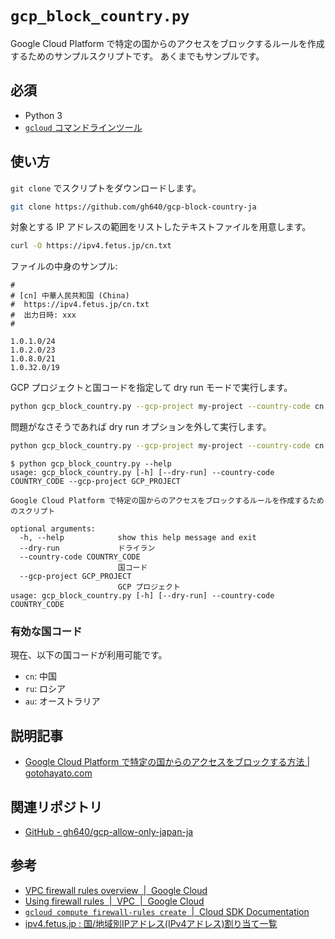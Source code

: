 # `gcp_block_country.py`

Google Cloud Platform で特定の国からのアクセスをブロックするルールを作成するためのサンプルスクリプトです。
あくまでもサンプルです。

## 必須

- Python 3
- [`gcloud` コマンドラインツール](https://cloud.google.com/sdk)

## 使い方

`git clone` でスクリプトをダウンロードします。

```bash
git clone https://github.com/gh640/gcp-block-country-ja
```

対象とする IP アドレスの範囲をリストしたテキストファイルを用意します。

```bash
curl -O https://ipv4.fetus.jp/cn.txt
```

ファイルの中身のサンプル:

```text
#
# [cn] 中華人民共和国 (China)
#  https://ipv4.fetus.jp/cn.txt
#  出力日時: xxx
#

1.0.1.0/24
1.0.2.0/23
1.0.8.0/21
1.0.32.0/19
```

GCP プロジェクトと国コードを指定して dry run モードで実行します。

```bash
python gcp_block_country.py --gcp-project my-project --country-code cn --dry-run
```

問題がなさそうであれば dry run オプションを外して実行します。

```bash
python gcp_block_country.py --gcp-project my-project --country-code cn
```

```text
$ python gcp_block_country.py --help
usage: gcp_block_country.py [-h] [--dry-run] --country-code COUNTRY_CODE --gcp-project GCP_PROJECT

Google Cloud Platform で特定の国からのアクセスをブロックするルールを作成するためのスクリプト

optional arguments:
  -h, --help            show this help message and exit
  --dry-run             ドライラン
  --country-code COUNTRY_CODE
                        国コード
  --gcp-project GCP_PROJECT
                        GCP プロジェクト
usage: gcp_block_country.py [-h] [--dry-run] --country-code COUNTRY_CODE
```

### 有効な国コード

現在、以下の国コードが利用可能です。

- `cn`: 中国
- `ru`: ロシア
- `au`: オーストラリア

## 説明記事

- [Google Cloud Platform で特定の国からのアクセスをブロックする方法 | gotohayato.com](https://gotohayato.com/content/520/)

## 関連リポジトリ

- [GitHub - gh640/gcp-allow-only-japan-ja](https://github.com/gh640/gcp-allow-only-japan-ja)

## 参考

- [VPC firewall rules overview  |  Google Cloud](https://cloud.google.com/vpc/docs/firewalls)
- [Using firewall rules  |  VPC  |  Google Cloud](https://cloud.google.com/vpc/docs/using-firewalls)
- [`gcloud compute firewall-rules create`  |  Cloud SDK Documentation](https://cloud.google.com/sdk/gcloud/reference/compute/firewall-rules/create)
- [ipv4.fetus.jp : 国/地域別IPアドレス(IPv4アドレス)割り当て一覧](https://ipv4.fetus.jp/)
